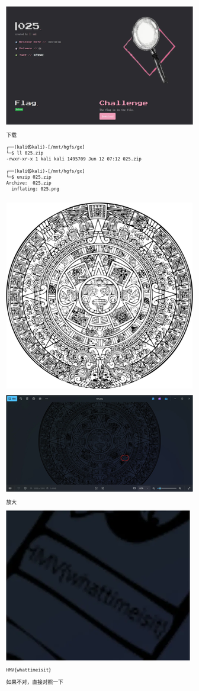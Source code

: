 ![image-20250612191237073](https://raw.githubusercontent.com/7r1UMPH/7r1UMPH.github.io/main/static/image/202506121912373.webp)

下载

```
┌──(kali㉿kali)-[/mnt/hgfs/gx]
└─$ ll 025.zip 
-rwxr-xr-x 1 kali kali 1495709 Jun 12 07:12 025.zip
                                                                                                                                                                                   
┌──(kali㉿kali)-[/mnt/hgfs/gx]
└─$ unzip 025.zip 
Archive:  025.zip
  inflating: 025.png                 
                         
```

![025](https://raw.githubusercontent.com/7r1UMPH/7r1UMPH.github.io/main/static/image/202506121913972.webp)

![image-20250612191418119](https://raw.githubusercontent.com/7r1UMPH/7r1UMPH.github.io/main/static/image/202506121914522.webp)

放大

![image-20250612191435611](https://raw.githubusercontent.com/7r1UMPH/7r1UMPH.github.io/main/static/image/202506121914807.webp)

```
HMV{whattimeisit}
```

如果不对，直接对照一下

